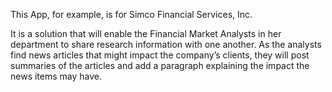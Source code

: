 This App, for example, is for Simco Financial Services, Inc. 

It is a solution that will enable the Financial Market Analysts in her department to share research information with one another. As the analysts find news articles that might impact the company’s clients, they will post summaries of the articles and add a paragraph explaining the impact the news items may have.